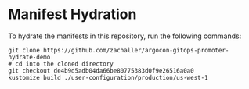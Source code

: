 # Manifest Hydration

To hydrate the manifests in this repository, run the following commands:

```shell
git clone https://github.com/zachaller/argocon-gitops-promoter-hydrate-demo
# cd into the cloned directory
git checkout de4b9d5adb04da66be80775383d0f9e26516a0a0
kustomize build ./user-configuration/production/us-west-1
```
